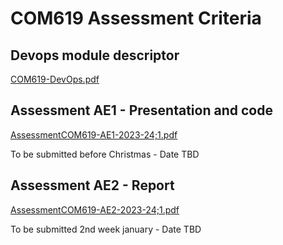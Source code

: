 # COM619 Assessment Criteria

## Devops module descriptor

[COM619-DevOps.pdf](../Assessment/COM619-DevOps.pdf)


## Assessment AE1 - Presentation and code

[AssessmentCOM619-AE1-2023-24;1.pdf](../Assessment/AssessmentCOM619-AE1-2023-24;1.pdf)

To be submitted before Christmas - Date TBD

## Assessment AE2 - Report

[AssessmentCOM619-AE2-2023-24;1.pdf](../Assessment/AssessmentCOM619-AE2-2023-24;1.pdf)

To be submitted 2nd week january - Date TBD
